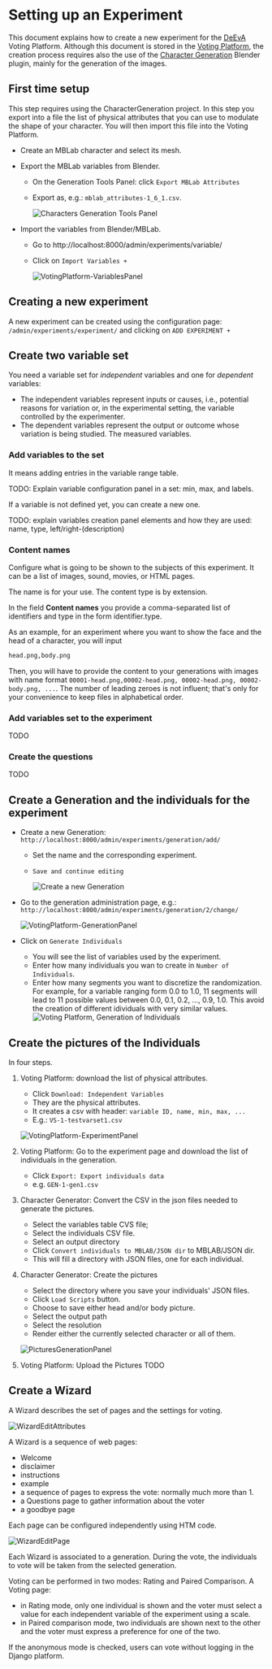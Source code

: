 # Setting up an Experiment

This document explains how to create a new experiment for the [DeEvA](https://github.com/fnunnari/deeva) Voting Platform.
Although this document is stored in the [Voting Platform](https://github.com/fnunnari/deeva/tree/master/VotingPlatform),
 the creation process requires also the use of the [Character Generation](https://github.com/fnunnari/deeva/tree/master/CharacterGeneration) Blender plugin,
 mainly for the generation of the images.  

## First time setup

This step requires using the CharacterGeneration project.
In this step you export into a file the list of physical attributes that you can use to modulate the shape of your character. 
You will then import this file into the Voting Platform.

* Create an MBLab character and select its mesh.
* Export the MBLab variables from Blender.
  * On the Generation Tools Panel: click `Export MBLab Attributes`
  * Export as, e.g.: `mblab_attributes-1_6_1.csv`.

    ![Characters Generation Tools Panel](Pics/GenerationToolsPanel.png "Characters Generation Tools")

* Import the variables from Blender/MBLab.
  * Go to http://localhost:8000/admin/experiments/variable/
  * Click on `Import Variables +`

    ![VotingPlatform-VariablesPanel](Pics/VotingPlatform-VariablesPanel.png "Voting Platform: Variables Panel")

## Creating a new experiment

A new experiment can be created using the configuration page: `/admin/experiments/experiment/` and clicking on `ADD EXPERIMENT +`

## Create two variable set

You need a variable set for _independent_ variables and one for _dependent_ variables:

* The independent variables represent inputs or causes, i.e., potential reasons for variation or, in the experimental setting, the variable controlled by the experimenter.
* The dependent variables represent the output or outcome whose variation is being studied. The measured variables.

### Add variables to the set

It means adding entries in the variable range table.

TODO: Explain variable configuration panel in a set: min, max, and labels.

If a variable is not defined yet, you can create a new one.

TODO: explain variables creation panel elements and how they are used: name, type, left/right-(description)

### Content names

Configure what is going to be shown to the subjects of this experiment.
It can be a list of images, sound, movies, or HTML pages.

The name is for your use. The content type is by extension.

In the field **Content names** you provide a comma-separated list of identifiers and type in the form identifier.type.

As an example, for an experiment where you want to show the face and the head of a character, you will input

```txt
head.png,body.png
```

Then, you will have to provide the content to your generations with images with name format `00001-head.png,00002-head.png, 00002-head.png, 00002-body.png, ...`.
The number of leading zeroes is not influent; that's only for your convenience to keep files in alphabetical order.

### Add variables set to the experiment

TODO

### Create the questions

TODO

## Create a Generation and the individuals for the experiment

* Create a new Generation: `http://localhost:8000/admin/experiments/generation/add/`
  * Set the name and the corresponding experiment.
  * `Save and continue editing`

    ![Create a new Generation](Pics/VotingPlatform-CreateGenerationPanel.png)

* Go to the generation administration page, e.g.: `http://localhost:8000/admin/experiments/generation/2/change/`

  ![VotingPlatform-GenerationPanel](Pics/VotingPlatform-GenerationPanel.png "Voting Platform: Generation panel")

* Click on `Generate Individuals`
  * You will see the list of variables used by the experiment.
  * Enter how many individuals you wan to create in `Number of Individuals`.
  * Enter how many segments you want to discretize the randomization.
    For example, for a variable ranging form 0.0 to 1.0, 11 segments will lead to 11 possible values between 0.0, 0.1, 0.2, ..., 0.9, 1.0. This avoid the creation of different  idividuals with very similar values.
  ![Voting Platform, Generation of Individuals](Pics/VotingPlatform-IndividualsGeneration.png)

## Create the pictures of the Individuals

In four steps.

1. Voting Platform: download the list of physical attributes.
    * Click `Download: Independent Variables`
    * They are the physical attributes.
    * It creates a csv with header: `variable ID, name, min, max, ...`
    * E.g.: `VS-1-testvarset1.csv`

    ![VotingPlatform-ExperimentPanel](Pics/VotingPlatform-ExperimentPanel.png "Voting Platform: Experiment Panel")

2. Voting Platform: Go to the experiment page and download the list of individuals in the generation.
    * Click `Export: Export individuals data`
    * e.g. `GEN-1-gen1.csv`

3. Character Generator: Convert the CSV in the json files needed to generate the pictures.
    * Select the variables table CVS file;
    * Select the individuals CSV file.
    * Select an output directory
    * Click `Convert individuals to MBLAB/JSON dir` to MBLAB/JSON dir.
    * This will fill a directory with JSON files, one for each individual.

4. Character Generator: Create the pictures
    * Select the directory where you save your individuals' JSON files.
    * Click `Load Scripts` button.
    * Choose to save either head and/or body picture.
    * Select the output path
    * Select the resolution
    * Render either the currently selected character or all of them.

    ![PicturesGenerationPanel](Pics/PicturesGenerationPanel.png "Pictures Generation Panel")

5. Voting Platform: Upload the Pictures
    TODO

## Create a Wizard

A Wizard describes the set of pages and the settings for voting.

![WizardEditAttributes](Pics/VotingPlatform-EditWizard.png "Wizard Edit Attributes")

A Wizard is a sequence of web pages:

* Welcome
* disclaimer
* instructions
* example
* a sequence of pages to express the vote: normally much more than 1.
* a Questions page to gather information about the voter
* a goodbye page

Each page can be configured independently using HTM code.

![WizardEditPage](Pics/VotingPlatform-EditWizardPages.png "Wizard Edit Pages")

Each Wizard is associated to a generation. During the vote, the individuals to vote will be taken from the selected generation.

Voting can be performed in two modes: Rating and Paired Comparison.
A Voting page:

* in Rating mode, only one individual is shown and the voter must select a value for each independent variable of the experiment using a scale.
* in Paired comparison mode, two individuals are shown next to the other and the voter must express a preference for one of the two.

If the anonymous mode is checked, users can vote without logging in the Django platform.
